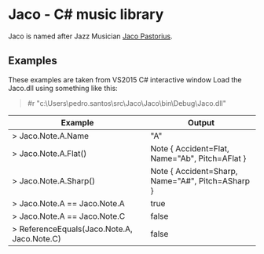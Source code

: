 # Jaco - C# music library

Jaco is named after Jazz Musician [Jaco Pastorius](https://en.wikipedia.org/wiki/Jaco_Pastorius).

## Examples

These examples are taken from VS2015 C# interactive window
Load the Jaco.dll using something like this:

>#r "c:\\Users\pedro.santos\src\Jaco\Jaco\bin\Debug\Jaco.dll"

| Example                                     | Output                                          |
| ------------------------------------------- | ----------------------------------------------- |
| > Jaco.Note.A.Name                          | "A"              |                              |
| > Jaco.Note.A.Flat()                        | Note { Accident=Flat, Name="Ab", Pitch=AFlat }  |
| > Jaco.Note.A.Sharp()                       | Note { Accident=Sharp, Name="A#", Pitch=ASharp }|
| > Jaco.Note.A == Jaco.Note.A                | true                                            |
| > Jaco.Note.A == Jaco.Note.C                | false                                           |
| > ReferenceEquals(Jaco.Note.A, Jaco.Note.C) | false                                           |
